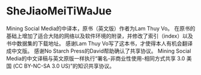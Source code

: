 # SheJiaoMeiTiWaJue
Mining Social Media的中译本，原书（英文版）作者为Lam Thuy Vo。
在原书的基础上增加了适合大陆的网络以及软件环境的附录，并修改了索引（index）以及书中数据集的下载地址。
感谢Lam Thuy Vo写了这本书，才使得本人有机会翻译成中文版。
感谢No Starch Press的David帮助确认了共享协议。
Mining Social Media的中文译稿与英文原版一样执行“署名-非商业性使用-相同方式共享 3.0 美国 (CC BY-NC-SA 3.0 US)”的知识共享协议。
